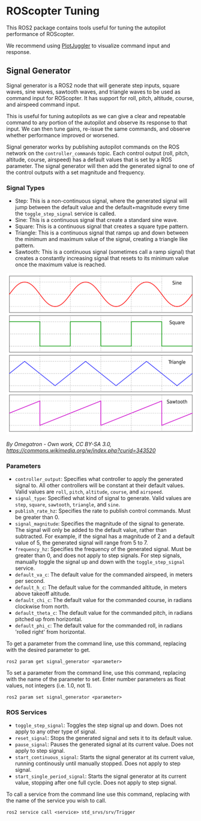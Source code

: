 # ROScopter Tuning

This ROS2 package contains tools useful for tuning the autopilot performance of ROScopter.

We recommend using [PlotJuggler](https://github.com/facontidavide/PlotJuggler) to visualize command input and response.

## Signal Generator

Signal generator is a ROS2 node that will generate step inputs, square waves, sine waves, sawtooth waves, and triangle waves to be used as command input for ROScopter. It has support for roll, pitch, altitude, course, and airspeed command input.

This is useful for tuning autopilots as we can give a clear and repeatable command to any portion of the autopilot and observe its response to that input. We can then tune gains, re-issue the same commands, and observe whether performance improved or worsened.

Signal generator works by publishing autopilot commands on the ROS network on the `controller_commands` topic. Each control output (roll, pitch, altitude, course, airspeed) has a default values that is set by a ROS parameter. The signal generator will then add the generated signal to one of the control outputs with a set magnitude and frequency.

### Signal Types
- Step: This is a non-continuous signal, where the generated signal will jump between the default value and the default+magnitude every time the `toggle_step_signal` service is called.
- Sine: This is a continuous signal that create a standard sine wave.
- Square: This is a continuous signal that creates a square type pattern.
- Triangle: This is a continuous signal that ramps up and down between the minimum and maximum value of the signal, creating a triangle like pattern.
- Sawtooth: This is a continuous signal (sometimes call a ramp signal) that creates a constantly increasing signal that resets to its minimum value once the maximum value is reached.

![Waveforms](Waveforms.svg)

*By Omegatron - Own work, CC BY-SA 3.0, https://commons.wikimedia.org/w/index.php?curid=343520*

### Parameters
- `controller_output`: Specifies what controller to apply the generated signal to. All other controllers will be constant at their default values. Valid values are `roll`, `pitch`, `altitude`, `course`, and `airspeed`.
- `signal_type`: Specified what kind of signal to generate. Valid values are `step`, `square`, `sawtooth`, `triangle`, and `sine`.
- `publish_rate_hz`: Specifies the rate to publish control commands. Must be greater than 0.
- `signal_magnitude`: Specifies the magnitude of the signal to generate. The signal will only be added to the default value, rather than subtracted. For example, if the signal has a magnitude of 2 and a default value of 5, the generated signal will range from 5 to 7.
- `frequency_hz`: Specifies the frequency of the generated signal. Must be greater than 0, and does not apply to step signals. For step signals, manually toggle the signal up and down with the `toggle_step_signal` service.
- `default_va_c`: The default value for the commanded airspeed, in meters per second.
- `default_h_c`: The default value for the commanded altitude, in meters above takeoff altitude.
- `default_chi_c`: The default value for the commanded course, in radians clockwise from north.
- `default_theta_c`: The default value for the commanded pitch, in radians pitched up from horizontal.
- `default_phi_c`: The default value for the commanded roll, in radians 'rolled right' from horizontal.

To get a parameter from the command line, use this command, replacing <parameter> with the desired parameter to get.
```
ros2 param get signal_generator <parameter>
```

To set a parameter from the command line, use this command, replacing <parameter> with the name of the parameter to set. Enter number parameters as float values, not integers (i.e. 1.0, not 1).
```
ros2 param set signal_generator <parameter>
```

### ROS Services
- `toggle_step_signal`: Toggles the step signal up and down. Does not apply to any other type of signal.
- `reset_signal`: Stops the generated signal and sets it to its default value.
- `pause_signal`: Pauses the generated signal at its current value. Does not apply to step signal.
- `start_continuous_signal`: Starts the signal generator at its current value, running continously until manually stopped. Does not apply to step signal.
- `start_single_period_signal`: Starts the signal generator at its current value, stopping after one full cycle. Does not apply to step signal.

To call a service from the command line use this command, replacing <service> with the name of the service you wish to call.
```
ros2 service call <service> std_srvs/srv/Trigger
```

